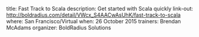 title: Fast Track to Scala
description: Get started with Scala quickly
link-out: http://boldradius.com/detail/VWcx_S4AACwAsUhK/fast-track-to-scala
where: San Francisco/Virtual
when: 26 October 2015
trainers: Brendan McAdams
organizer: BoldRadius Solutions
